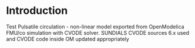 # Introduction

Test Pulsatile circulation - non-linear model exported from OpenModelica FMU/co simulation with CVODE solver.
SUNDIALS CVODE sources 6.x used and CVODE code inside OM updated appropriately


<bdl-fmi id="idfmi" mode="continuous" src="PulsatileCirculation.js" fminame="PulsatileCirculation" fmifunctionprefixname="Physiolibrary_Hydraulic_Examples_Fernandez2013_PulsatileCirculation" tolerance="0.000001" starttime="0" stoptime="0" fstepsize="0.1" fpslimit="60" guid="{6d36deab-f82e-465d-83d6-95e9f8793b50}" valuereferences="0,43,37" valuelabels="aorta.volume,aorta.q_in.pressure,aorta.q_in.q" inputs="id1,144,1,60,f" inputlabels="heartRate.k"></bdl-fmi>

<bdl-chartjs-time width="600" height="200" fromid="idfmi" labels="aorta volume" initialdata="" refindex="0" refvalues="1"></bdl-chartjs-time>
<bdl-chartjs-time width="600" height="200" fromid="idfmi" labels="aorta pressure" initialdata="" refindex="1" refvalues="1"></bdl-chartjs-time>
<bdl-chartjs-time width="600" height="200" fromid="idfmi" labels="aorta q" initialdata="" refindex="2" refvalues="1"></bdl-chartjs-time>

<bdl-range id="id1" title="heart rate" min="10" max="180" default="60" step="1"></bdl-range>
